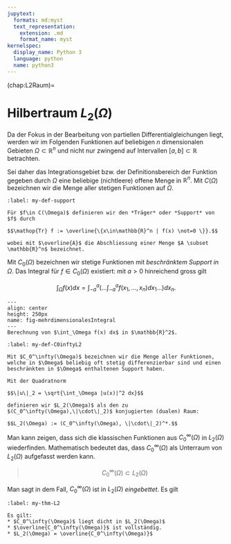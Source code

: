 ```yaml
---
jupytext:
  formats: md:myst
  text_representation:
    extension: .md
    format_name: myst
kernelspec:
  display_name: Python 3
  language: python
  name: python3
---
```


(chap:L2Raum)=
# Hilbertraum $L_2(\Omega)$

Da der Fokus in der Bearbeitung von partiellen Differentialgleichungen liegt, werden wir im Folgenden Funktionen auf beliebigen $n$ dimensionalen Gebieten $\Omega \subset \mathbb{R}^n$ und nicht nur zwingend auf Intervallen $[a,b] \subset \mathbb{R}$ betrachten.

Sei daher das Integrationsgebiet bzw. der Definitionsbereich der Funktion gegeben durch $\Omega$ eine beliebige (nichtleere) offene Menge in $\mathbb{R}^n$. Mit $C(\Omega)$ bezeichnen wir die Menge aller stetigen Funktionen auf $\Omega$.

```{prf:definition} Support
:label: my-def-support

Für $f\in C(\Omega)$ definieren wir den *Träger* oder *Support* von $f$ durch

$$\mathop{Tr} f := \overline{\{x\in\mathbb{R}^n | f(x) \not=0 \}}.$$

wobei mit $\overline{A}$ die Abschliessung einer Menge $A \subset \mathbb{R}^n$ bezeichnet.
```

Mit $C_0(\Omega)$ bezeichnen wir stetige Funktionen mit *beschränktem Support in* $\Omega$. Das Integral für $f\in C_0(\Omega)$ existiert: mit $a>0$ hinreichend gross gilt

$$\int_\Omega f(x)dx = \int_{-a}^a \left(\ldots\int_{-a}^a f(x_1,\ldots, x_n) dx_1 \ldots \right) dx_n.$$

```{figure} MehrdimensionalesIntegral.png
---
align: center
height: 250px
name: fig-mehrdimensionalesIntegral
---
Berechnung von $\int_\Omega f(x) dx$ in $\mathbb{R}^2$.
```

```{prf:definition} $C_0^\infty(\Omega)$ und $L_2(\Omega)$
:label: my-def-C0inftyL2

Mit $C_0^\infty(\Omega)$ bezeichnen wir die Menge aller Funktionen, welche in $\Omega$ beliebig oft stetig differenzierbar sind und einen beschränkten in $\Omega$ enthaltenen Support haben.

Mit der Quadratnorm

$$\|u\|_2 = \sqrt{\int_\Omega |u(x)|^2 dx}$$

definieren wir $L_2(\Omega)$ als den zu $(C_0^\infty(\Omega),\|\cdot\|_2)$ konjugierten (dualen) Raum:

$$L_2(\Omega) := (C_0^\infty(\Omega), \|\cdot\|_2)^*.$$
```

Man kann zeigen, dass sich die klassischen Funktionen aus $C_0^\infty(\Omega)$ in $L_2(\Omega)$ wiederfinden. Mathematisch bedeutet das, dass $C_0^\infty(\Omega)$ als Unterraum von $L_2(\Omega)$ aufgefasst werden kann.

> $$C_0^\infty(\Omega) \subset L_2(\Omega)$$

Man sagt in dem Fall, $C_0^\infty(\Omega)$ ist in $L_2(\Omega)$ *eingebettet*. Es gilt

```{prf:theorem}
:label: my-thm-L2

Es gilt:
* $C_0^\infty(\Omega)$ liegt dicht in $L_2(\Omega)$
* $\overline{C_0^\infty(\Omega)}$ ist vollständig.
* $L_2(\Omega) = \overline{C_0^\infty(\Omega)}$
```